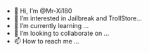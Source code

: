 - 👋 Hi, I’m @Mr-Xi180
- 👀 I’m interested in Jailbreak and TrollStore...
- 🌱 I’m currently learning ...
- 💞️ I’m looking to collaborate on ...
- 📫 How to reach me ...

<!---
Mr-Xi180/Mr-Xi180 is a ✨ special ✨ repository because its `README.md` (this file) appears on your GitHub profile.
You can click the Preview link to take a look at your changes.
--->
